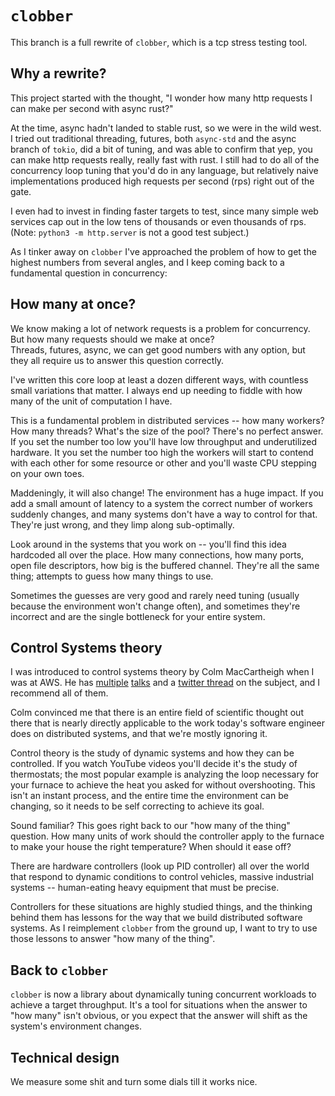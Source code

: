 # `clobber`

This branch is a full rewrite of `clobber`, which is a tcp stress testing tool.

## Why a rewrite?

This project started with the thought, "I wonder how many http requests I can make per second with async rust?"

At the time, async hadn't landed to stable rust, so we were in the wild west. 
I tried out traditional threading, futures, both `async-std` and the async branch of `tokio`, did a bit of tuning, and 
was able to confirm that yep, you can make http requests really, really fast with rust.
I still had to do all of the concurrency loop tuning that you'd do in any language, but relatively naive implementations produced high requests per second (rps) right out of the gate. 

I even had to invest in finding faster targets to test, since many simple web services cap out in the low tens of thousands or even thousands of rps. (Note: `python3 -m http.server` is not a good test subject.) 

As I tinker away on `clobber` I've approached the problem of how to get the highest numbers from several angles, and I keep coming back to a fundamental question in concurrency:

## How many at once?  

We know making a lot of network requests is a problem for concurrency. 
But how many requests should we make at once?  
Threads, futures, async, we can get good numbers with any option, but they all require us to answer this question correctly. 

I've written this core loop at least a dozen different ways, with countless small variations that matter.
I always end up needing to fiddle with how many of the unit of computation I have. 

This is a fundamental problem in distributed services -- how many workers?
How many threads? What's the size of the pool? 
There's no perfect answer.
If you set the number too low you'll have low throughput and underutilized hardware.
It you set the number too high the workers will start to contend with each other for some resource or other and you'll waste CPU stepping on your own toes.

Maddeningly, it will also change! The environment has a huge impact. 
If you add a small amount of latency to a system the correct number of workers suddenly changes, and many systems don't have a way to control for that. 
They're just wrong, and they limp along sub-optimally. 

Look around in the systems that you work on -- you'll find this idea hardcoded all over the place. 
How many connections, how many ports, open file descriptors, how big is the buffered channel.
They're all the same thing; attempts to guess how many things to use.

Sometimes the guesses are very good and rarely need tuning (usually because the environment won't change often), and sometimes they're incorrect and are the single bottleneck for your entire system.

## Control Systems theory

I was introduced to control systems theory by Colm MacCartheigh when I was at AWS.
He has [multiple](https://www.youtube.com/watch?v=3AxSwCC7I4s) [talks](https://www.youtube.com/watch?v=O8xLxNje30M) and a [twitter thread](https://twitter.com/colmmacc/status/1071089567246114816) on the subject, and I recommend all of them. 

Colm convinced me that there is an entire field of scientific thought out there that is nearly directly applicable to the work today's software engineer does on distributed systems, and that we're mostly ignoring it. 

Control theory is the study of dynamic systems and how they can be controlled. 
If you watch YouTube videos you'll decide it's the study of thermostats;
the most popular example is analyzing the loop necessary for your furnace to achieve the heat you asked for without overshooting.
This isn't an instant process, and the entire time the environment can be changing, so it needs to be self correcting to achieve its goal.

Sound familiar? This goes right back to our "how many of the thing" question. 
How many units of work should the controller apply to the furnace to make your house the right temperature? When should it ease off? 

There are hardware controllers (look up PID controller) all over the world that respond to dynamic conditions to control vehicles, massive industrial systems -- human-eating heavy equipment that must be precise. 

Controllers for these situations are highly studied things, and the thinking behind them has lessons for the way that we build distributed software systems. As I reimplement `clobber` from the ground up, I want to try to use those lessons to answer "how many of the thing".

## Back to `clobber`

`clobber` is now a library about dynamically tuning concurrent workloads to achieve a target throughput.
It's a tool for situations when the answer to "how many" isn't obvious, or you expect that the answer will shift as the system's environment changes. 

## Technical design
We measure some shit and turn some dials till it works nice. 

